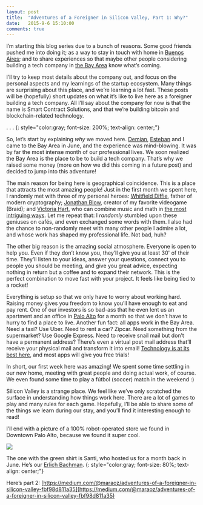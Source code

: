 ```yaml
---
layout: post
title:  "Adventures of a Foreigner in Silicon Valley, Part 1: Why?"
date:   2015-9-6 15:10:00
comments: true
---
```


I’m starting this blog series due to a bunch of reasons. Some good friends pushed me into doing it; as a way to stay in touch with home in [Buenos Aires](https://en.wikipedia.org/wiki/Buenos_Aires); and to share experiences so that maybe other people considering building a tech company in [the Bay Area](https://en.wikipedia.org/wiki/San_Francisco_Bay_Area) know what’s coming.

I’ll try to keep most details about the company out, and focus on the personal aspects and my learnings of the startup ecosystem. Many things are surprising about this place, and we’re learning a lot fast. These posts will be (hopefully) short updates on what it’s like to live here as a foreigner building a tech company. All I’ll say about the company for now is that the name is Smart Contract Solutions, and that we’re building bitcoin and blockchain-related technology.

. . .
{: style="color:gray; font-size: 200%; text-align: center;"}

So, let’s start by explaining *why* we moved here. [Demian](https://twitter.com/demibrener), [Esteban](https://twitter.com/eordano) and I came to the Bay Area in June, and the experience was mind-blowing. It was by far the most intense month of our professional lives. We soon realized the Bay Area is the place to be to build a tech company. That’s why we raised some money (more on how we did this coming in a future post) and decided to jump into this adventure!

The main reason for being here is geographical coincidence. This is a place that attracts the most amazing people! Just in the first month we spent here, I randomly met with three of my personal heroes: [Whitfield Diffie](https://en.wikipedia.org/wiki/Whitfield_Diffie), father of modern cryptography; [Jonathan Blow](https://en.wikipedia.org/wiki/Jonathan_Blow), creator of my favorite videogame (Braid); and [Victoria Hart](https://en.wikipedia.org/wiki/Vi_Hart), who can combine music and math in [the most intriguing ways](https://www.youtube.com/watch?v=4niz8TfY794). Let me repeat that: I *randomly* stumbled upon these geniuses on cafés, and even exchanged some words with them. I also had the chance to non-randomly meet with many other people I admire a lot, and whose work has shaped my professional life. Not bad, huh?

The other big reason is the amazing social atmosphere. Everyone is open to help you. Even if they don’t know you, they’ll give you at least 30' of their time. They’ll listen to your ideas, answer your questions, connect you to people you should be meeting, and give you great advice, expecting nothing in return but a coffee and to expand their network. This is the perfect combination to move fast with your project. It feels like being tied to a rocket!

Everything is setup so that we only have to worry about working hard. Raising money gives you freedom to know you’ll have enough to eat and pay rent. One of our investors is so bad-ass that he even lent us an apartment and an office in [Palo Alto](https://www.google.com/maps/place/Palo+Alto,+CA/@37.42565,-122.13535,13z/data=!3m1!4b1!4m2!3m1!1s0x808fb07b9dba1c39:0xe1ff55235f576cf) for a month so that we don’t have to hurry to find a place to live. Another fun fact: all apps work in the Bay Area. Need a taxi? Use Uber. Need to rent a car? Zipcar. Need something from the supermarket? Use Google Express. Need to receive snail mail but don’t have a permanent address? There’s even a virtual post mail address that’ll receive your physical mail and transform it into email! [Technology is at its best here](https://medium.com/uber-for-x/living-the-on-demand-life-53d4ca22e43a), and most apps will give you free trials!

In short, our first week here was amazing! We spent some time settling in our new home, meeting with great people and doing actual work, of course. We even found some time to play a fútbol (soccer) match in the weekend :)

Silicon Valley is a strange place. We feel like we’ve only scratched the surface in understanding how things work here. There are a lot of games to play and many rules for each game. Hopefully, I’ll be able to share some of the things we learn during our stay, and you’ll find it interesting enough to read!

I’ll end with a picture of a 100% robot-operated store we found in Downtown Palo Alto, because we found it super cool.

<img class="centerimage" src="/img/adventures_pt1/1.png">


The one with the green shirt is Santi, who hosted us for a month back in June. He’s our [Erlich Bachman](https://www.youtube.com/watch?v=N6Zz-Nkkaxc).
{: style="color:gray; font-size: 80%; text-align: center;"}

Here’s part 2: [https://medium.com/@maraoz/adventures-of-a-foreigner-in-silicon-valley-fbf98d811a35](https://medium.com/@maraoz/adventures-of-a-foreigner-in-silicon-valley-fbf98d811a35)